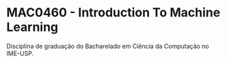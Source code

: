 # MAC0460 - Introduction To Machine Learning
Disciplina de graduação do Bacharelado em Ciência da Computação no IME-USP.
